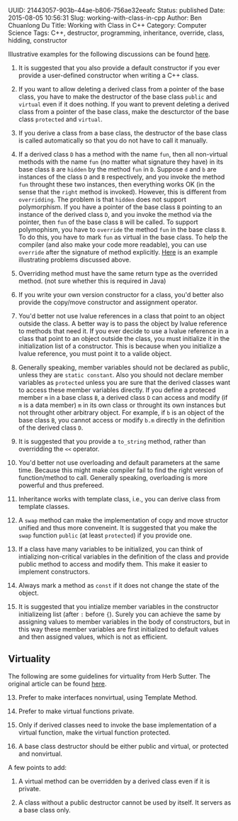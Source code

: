 UUID: 21443057-903b-44ae-b806-756ae32eeafc
Status: published
Date: 2015-08-05 10:56:31
Slug: working-with-class-in-cpp
Author: Ben Chuanlong Du
Title: Working with Class in C++
Category: Computer Science
Tags: C++, destructor, programming, inheritance, override, class, hidding, constructor


Illustrative examples for the following discussions can be found 
[here](https://github.com/dclong/cearn/tree/master/class).

1. It is suggested that you also provide a default constructor 
if you ever provide a user-defined constructor when writing a C++ class.

2. If you want to allow deleting a derived class from a pointer of the base class,
you have to make the destructor of the base class `public` and `virtual` 
even if it does nothing. 
If you want to prevent deleting a derived class from a pointer of the base class, 
make the descturctor of the base class `protected` and `virtual`.

3. If you derive a class from a base class, 
the destructor of the base class is called automatically 
so that you do not have to call it manually.

2. If a derived class `D` has a method with the name `fun`, 
then all non-virtual methods with the name `fun` (no matter what signature they have) in its 
base class `B` are `hidden` by the method `fun` in `D`.
Suppose `d` and `b` are instances of the class `D` and `B` respectively,
and you invoke the method `fun` throught these two instances, 
then everything works OK (in the sense that the `right` method is invoked).
However, this is different from `overridding`.
The problem is that `hidden` does not support polymorphism. 
If you have a pointer of the base class `B` pointing to an instance of the 
derived class `D`, and you invoke the method via the pointer, 
then `fun` of the base class `B` will be called. 
To support polymophism, you have to `override` the method `fun` in the base class `B`.
To do this, you have to mark `fun` as virtual in the base class. 
To help the compiler (and also make your code more readable), 
you can use `override` after the signature of method explicitly.
[Here](https://github.com/dclong/cearn/tree/master/class/inheritance) is 
an example illustrating problems discussed above. 

2. Overriding method must have the same return type as the overrided method.
(not sure whether this is required in Java)

3. If you write your own version constructor for a class, 
you'd better also provide the copy/move constructor and assignment operator. 

4. You'd better not use lvalue references in a class that point to an object outside the class.
A better way is to pass the object by lvalue reference to methods that need it.
If you ever decide to use a lvalue reference in a class that point to an object outside the class, 
you must initialize it in the initialization list of a constructor. 
This is because when you initialize a lvalue reference, 
you must point it to a valide object. 

5. Generally speaking, member variables should not be declared as public,
unless they are `static constant`. 
Also you should not declare member variables as `protected` unless 
you are sure that the derived classes want to access these member variables directly. 
If you define a proteced member `m` in a base class `B`, 
a derived class `D` can access and modify (if `m` is a data member) `m` in its own class or throught its own instances
but not throught other arbitrary object.
For example, if `b` is an object of the base class `B`, 
you cannot access or modify `b.m` directly in the definition of the derived class `D`.


6. It is suggested that you provide a `to_string` method, 
rather than overridding the `<<` operator. 

7. You'd better not use overloading and default parameters at the same time. 
Because this might make compiler fail to find the right version of function/method to call. 
Generally speaking, overloading is more powerful and thus prefereed.

8. Inheritance works with template class, 
i.e., you can derive class from template classes. 

9. A `swap` method can make the implementation of copy and move structor unified and thus more conveneint. 
It is suggested that you make the `swap` function `public` (at least `protected`) if you provide one.

10. If a class have many variables to be initialized, 
you can think of intializing non-critical variables in the definition 
of the class and provide public method to access and modify them. 
This make it easier to implement constructors. 

11. Always mark a method as `const` if it does not change the state of the object.

12. It is suggested that you intialize member variables in the constructor initializeing list 
(after `:` before `{`).
Surely you can achieve the same by assigning values to member variables in the body of constructors, 
but in this way these member variables are first initialized to default values and then assigned values,
which is not as efficient.

## Virtuality

The following are some guidelines for virtuality from Herb Sutter.
The original article can be found [here](http://www.gotw.ca/publications/mill18.htm).

13. Prefer to make interfaces nonvirtual, using Template Method.

14. Prefer to make virtual functions private.

15. Only if derived classes need to invoke the base implementation of a virtual function, make the virtual function protected.

16. A base class destructor should be either public and virtual, or protected and nonvirtual.

A few points to add:

1. A virtual method can be overridden by a derived class even if it is private.

2. A class without a public destructor cannot be used by itself. 
It servers as a base class only. 

